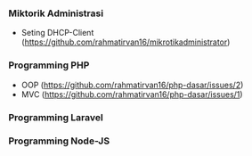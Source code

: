### Miktorik Administrasi
- Seting DHCP-Client (https://github.com/rahmatirvan16/mikrotikadministrator)
### Programming PHP
- OOP (https://github.com/rahmatirvan16/php-dasar/issues/2)
- MVC (https://github.com/rahmatirvan16/php-dasar/issues/1)
### Programming Laravel
### Programming Node-JS

